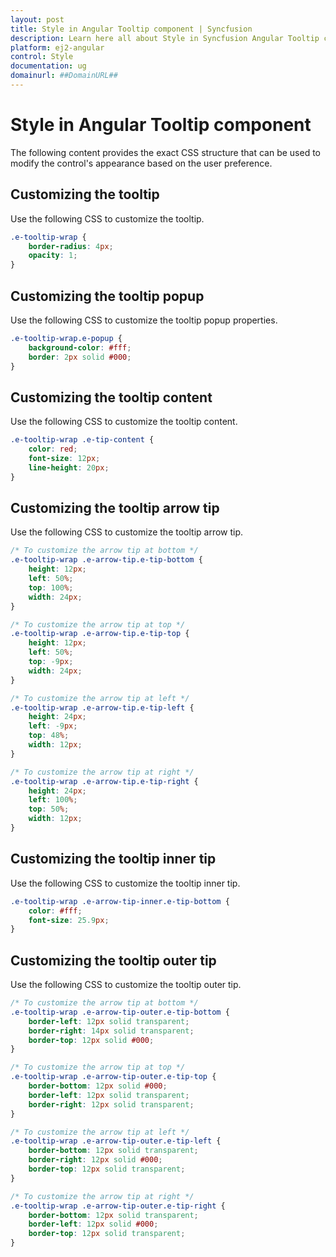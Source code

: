 ```yaml
---
layout: post
title: Style in Angular Tooltip component | Syncfusion
description: Learn here all about Style in Syncfusion Angular Tooltip component of Syncfusion Essential JS 2 and more.
platform: ej2-angular
control: Style 
documentation: ug
domainurl: ##DomainURL##
---
```


# Style in Angular Tooltip component

The following content provides the exact CSS structure that can be used to modify the control's appearance based on the user preference.

## Customizing the tooltip

Use the following CSS to customize the tooltip.

```css
.e-tooltip-wrap {
    border-radius: 4px;
    opacity: 1;
}
```

## Customizing the tooltip popup

Use the following CSS to customize the tooltip popup properties.

```css
.e-tooltip-wrap.e-popup {
    background-color: #fff;
    border: 2px solid #000;
}
```

## Customizing the tooltip content

Use the following CSS to customize the tooltip content.

```css
.e-tooltip-wrap .e-tip-content {
    color: red;
    font-size: 12px;
    line-height: 20px;
}
```

## Customizing the tooltip arrow tip

Use the following CSS to customize the tooltip arrow tip.

```css
/* To customize the arrow tip at bottom */
.e-tooltip-wrap .e-arrow-tip.e-tip-bottom {
    height: 12px;
    left: 50%;
    top: 100%;
    width: 24px;
}

/* To customize the arrow tip at top */
.e-tooltip-wrap .e-arrow-tip.e-tip-top {
    height: 12px;
    left: 50%;
    top: -9px;
    width: 24px;
}

/* To customize the arrow tip at left */
.e-tooltip-wrap .e-arrow-tip.e-tip-left {
    height: 24px;
    left: -9px;
    top: 48%;
    width: 12px;
}

/* To customize the arrow tip at right */
.e-tooltip-wrap .e-arrow-tip.e-tip-right {
    height: 24px;
    left: 100%;
    top: 50%;
    width: 12px;
}
```

## Customizing the tooltip inner tip

Use the following CSS to customize the tooltip inner tip.

```css
.e-tooltip-wrap .e-arrow-tip-inner.e-tip-bottom {
    color: #fff;
    font-size: 25.9px;
}
```

## Customizing the tooltip outer tip

Use the following CSS to customize the tooltip outer tip.

```css
/* To customize the arrow tip at bottom */
.e-tooltip-wrap .e-arrow-tip-outer.e-tip-bottom {
    border-left: 12px solid transparent;
    border-right: 14px solid transparent;
    border-top: 12px solid #000;
}

/* To customize the arrow tip at top */
.e-tooltip-wrap .e-arrow-tip-outer.e-tip-top {
    border-bottom: 12px solid #000;
    border-left: 12px solid transparent;
    border-right: 12px solid transparent;
}

/* To customize the arrow tip at left */
.e-tooltip-wrap .e-arrow-tip-outer.e-tip-left {
    border-bottom: 12px solid transparent;
    border-right: 12px solid #000;
    border-top: 12px solid transparent;
}

/* To customize the arrow tip at right */
.e-tooltip-wrap .e-arrow-tip-outer.e-tip-right {
    border-bottom: 12px solid transparent;
    border-left: 12px solid #000;
    border-top: 12px solid transparent;
}
```
